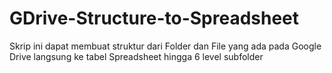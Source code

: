 # GDrive-Structure-to-Spreadsheet
Skrip ini dapat membuat struktur dari Folder dan File yang ada pada Google Drive langsung ke tabel Spreadsheet hingga 6 level subfolder
